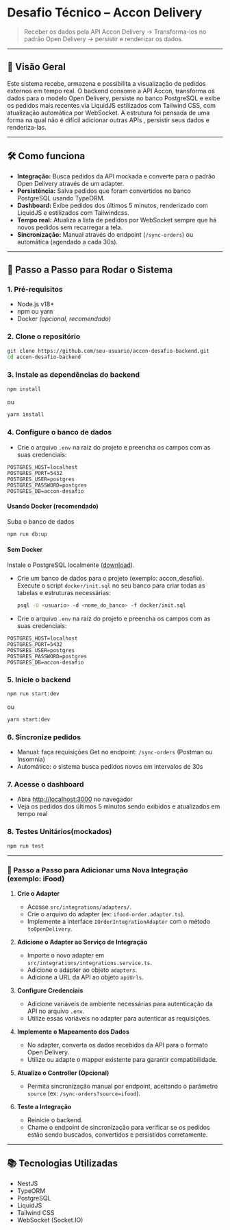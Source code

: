 # Desafio Técnico – Accon Delivery

> Receber os dados pela API Accon Delivery -> Transforma-los no padrão Open Delivery -> persistir e renderizar os dados.

---

## 🚀 Visão Geral

Este sistema recebe, armazena e possibilita a visualização de pedidos externos em tempo real. O backend consome a API Accon, transforma os dados para o modelo Open Delivery, persiste no banco PostgreSQL e exibe os pedidos mais recentes via LiquidJS estilizados com Tailwind CSS, com atualização automática por WebSocket.
A estrutura foi pensada de uma forma na qual não é difícil adicionar outras APIs , persistir seus dados e renderiza-las.

---

## 🛠️ Como funciona

- **Integração:** Busca pedidos da API mockada e converte para o padrão Open Delivery através de um adapter.
- **Persistência:** Salva pedidos que foram convertidos no banco PostgreSQL usando TypeORM.
- **Dashboard:** Exibe pedidos dos últimos 5 minutos, renderizado com LiquidJS e estilizados com Tailwindcss.
- **Tempo real:** Atualiza a lista de pedidos por WebSocket sempre que há novos pedidos sem recarregar a tela.
- **Sincronização:** Manual através do endpoint (`/sync-orders`) ou automática (agendado a cada 30s).

---


## 📝 Passo a Passo para Rodar o Sistema

### 1. Pré-requisitos
- Node.js v18+
- npm ou yarn
- Docker *(opcional, recomendado)*

### 2. Clone o repositório
```bash
git clone https://github.com/seu-usuario/accon-desafio-backend.git
cd accon-desafio-backend
```

### 3. Instale as dependências do backend
```bash
npm install
```
ou
```bash
yarn install
```

### 4. Configure o banco de dados

- Crie o arquivo `.env` na raiz do projeto e preencha os campos com as suas credenciais:

```env
POSTGRES_HOST=localhost
POSTGRES_PORT=5432
POSTGRES_USER=postgres
POSTGRES_PASSWORD=postgres
POSTGRES_DB=accon-desafio
```
#### Usando Docker (recomendado)
 Suba o banco de dados

```bash
npm run db:up
```

#### Sem Docker

Instale o PostgreSQL localmente ([download](https://www.postgresql.org/download/)).
- Crie um banco de dados para o projeto (exemplo: accon_desafio).
Execute o script `docker/init.sql` no seu banco para criar todas as tabelas e estruturas necessárias:
  ```sh
  psql -U <usuario> -d <nome_do_banco> -f docker/init.sql
  ```
- Crie o arquivo `.env` na raiz do projeto e preencha os campos com as suas credenciais:

```env
POSTGRES_HOST=localhost
POSTGRES_PORT=5432
POSTGRES_USER=postgres
POSTGRES_PASSWORD=postgres
POSTGRES_DB=accon-desafio
```

### 5. Inicie o backend
```bash
npm run start:dev
```
ou
```bash
yarn start:dev
```
### 6. Sincronize pedidos
- Manual: faça requisições Get no endpoint: `/sync-orders` (Postman ou Insomnia)
- Automático: o sistema busca pedidos novos em intervalos de 30s

### 7. Acesse o dashboard
- Abra [http://localhost:3000](http://localhost:3000) no navegador
- Veja os pedidos dos últimos 5 minutos sendo exibidos e atualizados em tempo real

### 8. Testes Unitários(mockados)
```bash
npm run test
```

---

### 🔗 Passo a Passo para Adicionar uma Nova Integração (exemplo: iFood)

1. **Crie o Adapter**
   - Acesse `src/integrations/adapters/`.
   - Crie o arquivo do adapter (ex: `ifood-order.adapter.ts`).
   - Implemente a interface `IOrderIntegrationAdapter` com o método `toOpenDelivery`.

2. **Adicione o Adapter ao Serviço de Integração**
   - Importe o novo adapter em `src/integrations/integrations.service.ts`.
   - Adicione o adapter ao objeto `adapters`.
   - Adicione a URL da API ao objeto `apiUrls`.

3. **Configure Credenciais**
   - Adicione variáveis de ambiente necessárias para autenticação da API no arquivo `.env`.
   - Utilize essas variáveis no adapter para autenticar as requisições.

4. **Implemente o Mapeamento dos Dados**
   - No adapter, converta os dados recebidos da API para o formato Open Delivery.
   - Utilize ou adapte o mapper existente para garantir compatibilidade.

5. **Atualize o Controller (Opcional)**
   - Permita sincronização manual por endpoint, aceitando o parâmetro `source` (ex: `/sync-orders?source=ifood`).

6. **Teste a Integração**
   - Reinicie o backend.
   - Chame o endpoint de sincronização para verificar se os pedidos estão sendo buscados, convertidos e persistidos corretamente.

---

## 📚 Tecnologias Utilizadas
- NestJS
- TypeORM
- PostgreSQL
- LiquidJS
- Tailwind CSS
- WebSocket (Socket.IO)
